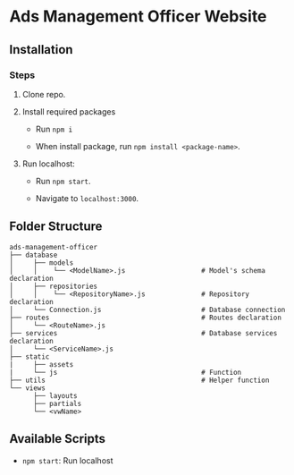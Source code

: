 # Ads Management Officer Website

## Installation

### Steps

1. Clone repo.

2. Install required packages

   - Run `npm i`

   - When install package, run `npm install <package-name>`.

3. Run localhost:

   - Run `npm start`.

   - Navigate to `localhost:3000`.

## Folder Structure

```shell
ads-management-officer
├── database
│     ├── models
│     │    └── <ModelName>.js                   # Model's schema declaration
│     ├── repositories
│     │    └── <RepositoryName>.js              # Repository declaration
│     └── Connection.js                         # Database connection
├── routes                                      # Routes declaration
│     └── <RouteName>.js
├── services                                    # Database services declaration
│     └── <ServiceName>.js
├── static                                      
|     ├── assets                                 
|     └── js                                    # Function
├── utils                                       # Helper function
└── views
      ├── layouts
      ├── partials                                    
      └── <vwName>                                 
```

## Available Scripts

- `npm start`: Run localhost
